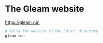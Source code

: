 # The Gleam website

https://gleam.run

```sh
# Build the website to the `dist` directory
gleam run
```

